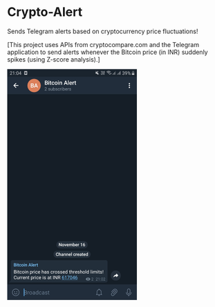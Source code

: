 # Crypto-Alert
Sends Telegram alerts based on cryptocurrency price fluctuations!

[This project uses APIs from cryptocompare.com and the Telegram application to send 
alerts whenever the Bitcoin price (in INR) suddenly spikes (using Z-score analysis).]

<img src="Screenshots/Screenshot_20191116-210440_Telegram.jpg" width="300"/>
